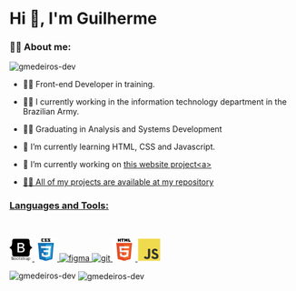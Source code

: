 <h1>Hi 👋, I'm Guilherme</h1>
<h3>🕵️‍♂️ About me:</h3>

<p align="left"> <img src="https://komarev.com/ghpvc/?username=gmedeiros-dev&label=Profile%20views&color=0e75b6&style=flat" alt="gmedeiros-dev" /> </p>

- 👨‍🎨 Front-end Developer in training.

- 👨‍💻 I currently working in the information technology department in the Brazilian Army.

- 👨‍🎓 Graduating in Analysis and Systems Development

- 🌱 I’m currently learning HTML, CSS and Javascript.

- 🔭 I’m currently working on <a href="https://github.com/gmedeiros-dev/projeto-orlando-city-site/tree/main">this website project<a\>

- 👨‍💻 All of my projects are available at <a href="https://github.com/gmedeiros-dev?tab=repositories">my repository

<h3 align="left">Languages and Tools:</h3>
<br>
<p align="left"> <a href="https://getbootstrap.com" target="_blank" rel="noreferrer"> <img src="https://raw.githubusercontent.com/devicons/devicon/master/icons/bootstrap/bootstrap-plain-wordmark.svg" alt="bootstrap" width="40" height="40"/> </a> <a href="https://www.w3schools.com/css/" target="_blank" rel="noreferrer"> <img src="https://raw.githubusercontent.com/devicons/devicon/master/icons/css3/css3-original-wordmark.svg" alt="css3" width="40" height="40"/> </a> <a href="https://www.figma.com/" target="_blank" rel="noreferrer"> <img src="https://www.vectorlogo.zone/logos/figma/figma-icon.svg" alt="figma" width="40" height="40"/> </a> <a href="https://git-scm.com/" target="_blank" rel="noreferrer"> <img src="https://www.vectorlogo.zone/logos/git-scm/git-scm-icon.svg" alt="git" width="40" height="40"/> </a> <a href="https://www.w3.org/html/" target="_blank" rel="noreferrer"> <img src="https://raw.githubusercontent.com/devicons/devicon/master/icons/html5/html5-original-wordmark.svg" alt="html5" width="40" height="40"/> </a> <a href="https://developer.mozilla.org/en-US/docs/Web/JavaScript" target="_blank" rel="noreferrer"> <img src="https://raw.githubusercontent.com/devicons/devicon/master/icons/javascript/javascript-original.svg" alt="javascript" width="40" height="40"/> </a> </p>

<p><img align="left" src="https://github-readme-stats.vercel.app/api/top-langs?username=gmedeiros-dev&show_icons=true&locale=en&layout=compact" alt="gmedeiros-dev" /></p>

<p>&nbsp;<img align="center" src="https://github-readme-stats.vercel.app/api?username=gmedeiros-dev&show_icons=true&locale=en" alt="gmedeiros-dev" /></p>
